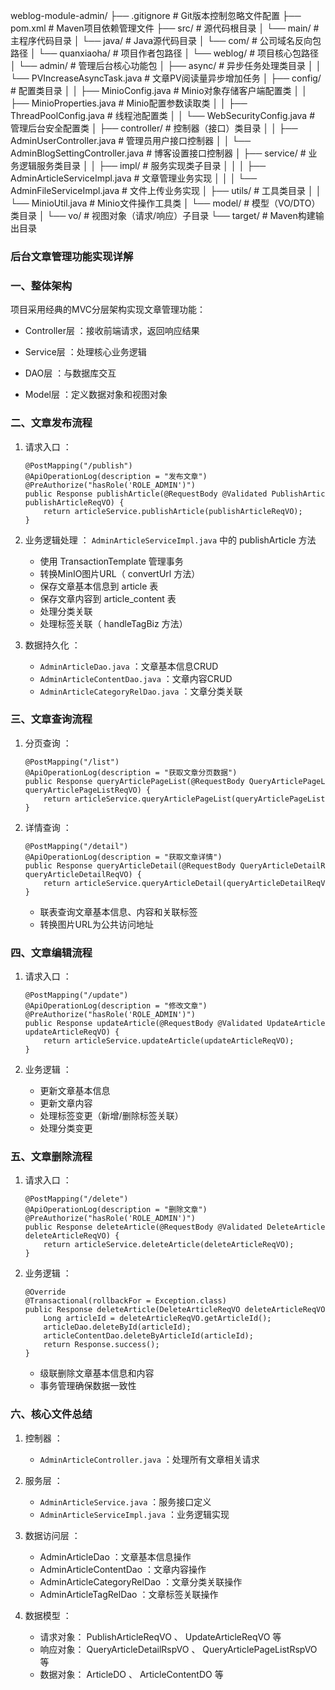 weblog-module-admin/
├── .gitignore                  # Git版本控制忽略文件配置 
├── pom.xml                     # Maven项目依赖管理文件 
├── src/                        # 源代码根目录 
│   └── main/                   # 主程序代码目录 
│       └── java/               # Java源代码目录 
│           └── com/            # 公司域名反向包路径 
│               └── quanxiaoha/ # 项目作者包路径 
│                   └── weblog/ # 项目核心包路径 
│                       └── admin/ # 管理后台核心功能包 
│                           ├── async/                  # 异步任务处理类目录 
│                           │   └── PVIncreaseAsyncTask.java # 文章PV阅读量异步增加任务 
│                           ├── config/                 # 配置类目录 
│                           │   ├── MinioConfig.java     # Minio对象存储客户端配置类 
│                           │   ├── MinioProperties.java # Minio配置参数读取类 
│                           │   ├── ThreadPoolConfig.java # 线程池配置类 
│                           │   └── WebSecurityConfig.java # 管理后台安全配置类 
│                           ├── controller/             # 控制器（接口）类目录 
│                           │   ├── AdminUserController.java # 管理员用户接口控制器 
│                           │   └── AdminBlogSettingController.java # 博客设置接口控制器 
│                           ├── service/                # 业务逻辑服务类目录 
│                           │   ├── impl/               # 服务实现类子目录 
│                           │   │   ├── AdminArticleServiceImpl.java # 文章管理业务实现 
│                           │   │   └── AdminFileServiceImpl.java # 文件上传业务实现 
│                           ├── utils/                  # 工具类目录 
│                           │   └── MinioUtil.java       # Minio文件操作工具类 
│                           └── model/                  # 模型（VO/DTO）类目录 
│                               └── vo/                 # 视图对象（请求/响应）子目录 
└── target/                     # Maven构建输出目录 

### 后台文章管理功能实现详解 

### 一、整体架构

项目采用经典的MVC分层架构实现文章管理功能：

- Controller层 ：接收前端请求，返回响应结果

- Service层 ：处理核心业务逻辑

- DAO层 ：与数据库交互

- Model层 ：定义数据对象和视图对象 

### 二、文章发布流程

1. 请求入口 ：
   
   ```
   @PostMapping("/publish")
   @ApiOperationLog(description = "发布文章")
   @PreAuthorize("hasRole('ROLE_ADMIN')")
   public Response publishArticle(@RequestBody @Validated PublishArticleReqVO 
   publishArticleReqVO) {
       return articleService.publishArticle(publishArticleReqVO);
   }
   ```
2. 业务逻辑处理 ： `AdminArticleServiceImpl.java` 中的 publishArticle 方法
   
   - 使用 TransactionTemplate 管理事务
   - 转换MinIO图片URL（ convertUrl 方法）
   - 保存文章基本信息到 article 表
   - 保存文章内容到 article_content 表
   - 处理分类关联
   - 处理标签关联（ handleTagBiz 方法）
3. 数据持久化 ：
   
   - `AdminArticleDao.java` ：文章基本信息CRUD
   - `AdminArticleContentDao.java` ：文章内容CRUD
   - `AdminArticleCategoryRelDao.java` ：文章分类关联 
### 三、文章查询流程
1. 分页查询 ：
   
   ```
   @PostMapping("/list")
   @ApiOperationLog(description = "获取文章分页数据")
   public Response queryArticlePageList(@RequestBody QueryArticlePageListReqVO 
   queryArticlePageListReqVO) {
       return articleService.queryArticlePageList(queryArticlePageListReqVO);
   }
   ```
2. 详情查询 ：
   
   ```
   @PostMapping("/detail")
   @ApiOperationLog(description = "获取文章详情")
   public Response queryArticleDetail(@RequestBody QueryArticleDetailReqVO 
   queryArticleDetailReqVO) {
       return articleService.queryArticleDetail(queryArticleDetailReqVO);
   }
   ```
   - 联表查询文章基本信息、内容和关联标签
   - 转换图片URL为公共访问地址 
### 四、文章编辑流程
1. 请求入口 ：
   
   ```
   @PostMapping("/update")
   @ApiOperationLog(description = "修改文章")
   @PreAuthorize("hasRole('ROLE_ADMIN')")
   public Response updateArticle(@RequestBody @Validated UpdateArticleReqVO 
   updateArticleReqVO) {
       return articleService.updateArticle(updateArticleReqVO);
   }
   ```
2. 业务逻辑 ：
   
   - 更新文章基本信息
   - 更新文章内容
   - 处理标签变更（新增/删除标签关联）
   - 处理分类变更 
### 五、文章删除流程
1. 请求入口 ：
   
   ```
   @PostMapping("/delete")
   @ApiOperationLog(description = "删除文章")
   @PreAuthorize("hasRole('ROLE_ADMIN')")
   public Response deleteArticle(@RequestBody @Validated DeleteArticleReqVO 
   deleteArticleReqVO) {
       return articleService.deleteArticle(deleteArticleReqVO);
   }
   ```
2. 业务逻辑 ：
   
   ```
   @Override
   @Transactional(rollbackFor = Exception.class)
   public Response deleteArticle(DeleteArticleReqVO deleteArticleReqVO) {
       Long articleId = deleteArticleReqVO.getArticleId();
       articleDao.deleteById(articleId);
       articleContentDao.deleteByArticleId(articleId);
       return Response.success();
   }
   ```
   - 级联删除文章基本信息和内容
   - 事务管理确保数据一致性 
### 六、核心文件总结
1. 控制器 ：
   
   - `AdminArticleController.java` ：处理所有文章相关请求
2. 服务层 ：
   
   - `AdminArticleService.java` ：服务接口定义
   - `AdminArticleServiceImpl.java` ：业务逻辑实现
3. 数据访问层 ：
   
   - AdminArticleDao ：文章基本信息操作
   - AdminArticleContentDao ：文章内容操作
   - AdminArticleCategoryRelDao ：文章分类关联操作
   - AdminArticleTagRelDao ：文章标签关联操作
4. 数据模型 ：
   
   - 请求对象： PublishArticleReqVO 、 UpdateArticleReqVO 等
   - 响应对象： QueryArticleDetailRspVO 、 QueryArticlePageListRspVO 等
   - 数据对象： ArticleDO 、 ArticleContentDO 等